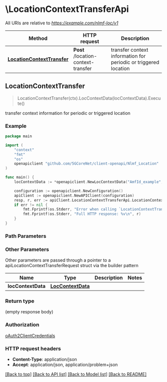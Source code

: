 # \LocationContextTransferApi

All URIs are relative to *https://example.com/nlmf-loc/v1*

Method | HTTP request | Description
------------- | ------------- | -------------
[**LocationContextTransfer**](LocationContextTransferApi.md#LocationContextTransfer) | **Post** /location-context-transfer | transfer context information for periodic or triggered location



## LocationContextTransfer

> LocationContextTransfer(ctx).LocContextData(locContextData).Execute()

transfer context information for periodic or triggered location

### Example

```go
package main

import (
    "context"
    "fmt"
    "os"
    openapiclient "github.com/5GCoreNet/client-openapi/Nlmf_Location"
)

func main() {
    locContextData := *openapiclient.NewLocContextData("AmfId_example", *openapiclient.NewLdrType(), "HgmlcCallBackURI_example", "LdrReference_example", *openapiclient.NewEventReportMessage(*openapiclient.NewEventClass(), *openapiclient.NewRefToBinaryData("ContentId_example"))) // LocContextData | 

    configuration := openapiclient.NewConfiguration()
    apiClient := openapiclient.NewAPIClient(configuration)
    resp, r, err := apiClient.LocationContextTransferApi.LocationContextTransfer(context.Background()).LocContextData(locContextData).Execute()
    if err != nil {
        fmt.Fprintf(os.Stderr, "Error when calling `LocationContextTransferApi.LocationContextTransfer``: %v\n", err)
        fmt.Fprintf(os.Stderr, "Full HTTP response: %v\n", r)
    }
}
```

### Path Parameters



### Other Parameters

Other parameters are passed through a pointer to a apiLocationContextTransferRequest struct via the builder pattern


Name | Type | Description  | Notes
------------- | ------------- | ------------- | -------------
 **locContextData** | [**LocContextData**](LocContextData.md) |  | 

### Return type

 (empty response body)

### Authorization

[oAuth2ClientCredentials](../README.md#oAuth2ClientCredentials)

### HTTP request headers

- **Content-Type**: application/json
- **Accept**: application/json, application/problem+json

[[Back to top]](#) [[Back to API list]](../README.md#documentation-for-api-endpoints)
[[Back to Model list]](../README.md#documentation-for-models)
[[Back to README]](../README.md)


